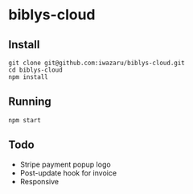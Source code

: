 # biblys-cloud

## Install

    git clone git@github.com:iwazaru/biblys-cloud.git
    cd biblys-cloud
    npm install
  
## Running

    npm start

## Todo

* Stripe payment popup logo
* Post-update hook for invoice
* Responsive

